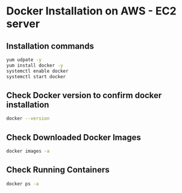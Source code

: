 # Docker Installation on AWS - EC2 server


## Installation commands

```sh
yum udpate -y
yum install docker -y
systemctl enable docker
systemctl start docker
```

## Check Docker version to confirm docker installation
```sh
docker --version
```

## Check Downloaded Docker Images
```sh
docker images -a
```

## Check Running Containers
```sh
docker ps -a
```
